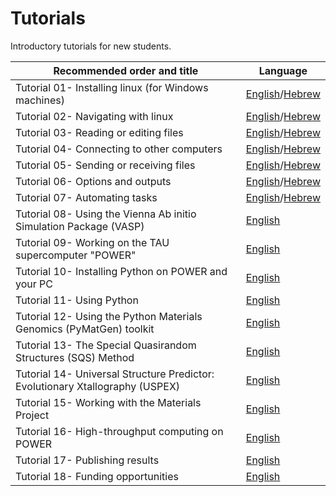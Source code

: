 # Tutorials
Introductory tutorials for new students. 

|Recommended order and title <img width=128/>|   Language   |                                             
| ---- | --- |
| Tutorial 01- Installing linux (for Windows machines) | [English](https://github.com/bmd-lab/tutorials/wiki/tutorial-01)/[Hebrew](https://github.com/bmd-lab/tutorials/wiki/%D7%94%D7%93%D7%A8%D7%9B%D7%94-01) |
| Tutorial 02- Navigating with linux | [English](https://github.com/bmd-lab/tutorials/wiki/tutorial-02)/[Hebrew](https://github.com/bmd-lab/tutorials/wiki/%D7%94%D7%93%D7%A8%D7%9B%D7%94-02) | 
| Tutorial 03- Reading or editing files | [English](https://github.com/bmd-lab/tutorials/wiki/tutorial-03)/[Hebrew](https://github.com/bmd-lab/tutorials/wiki/%D7%94%D7%93%D7%A8%D7%9B%D7%94-03) |
| Tutorial 04- Connecting to other computers | [English](https://github.com/bmd-lab/tutorials/wiki/tutorial-04)/[Hebrew](https://github.com/bmd-lab/tutorials/wiki/%D7%94%D7%93%D7%A8%D7%9B%D7%94-04) |
| Tutorial 05- Sending or receiving files | [English](https://github.com/bmd-lab/tutorials/wiki/tutorial-05)/[Hebrew](https://github.com/bmd-lab/tutorials/wiki/%D7%94%D7%93%D7%A8%D7%9B%D7%94-05) |
| Tutorial 06- Options and outputs | [English](https://github.com/bmd-lab/tutorials/wiki/tutorial-06)/[Hebrew](https://github.com/bmd-lab/tutorials/wiki/%D7%94%D7%93%D7%A8%D7%9B%D7%94-06) |
| Tutorial 07- Automating tasks | [English](https://github.com/bmd-lab/tutorials/wiki/tutorial-07)/[Hebrew](https://github.com/bmd-lab/tutorials/wiki/%D7%94%D7%93%D7%A8%D7%9B%D7%94-07) |
| Tutorial 08- Using the Vienna Ab initio Simulation Package (VASP)  | [English](https://github.com/bmd-lab/tutorials/wiki/tutorial-08) |
| Tutorial 09- Working on the TAU supercomputer "POWER" | [English](https://github.com/bmd-lab/tutorials/wiki/tutorial-09) |
| Tutorial 10- Installing Python on POWER and your PC | [English](https://github.com/bmd-lab/tutorials/wiki/tutorial-10) |
| Tutorial 11- Using Python | [English](https://github.com/bmd-lab/tutorials/wiki/tutorial-11) |
| Tutorial 12- Using the Python Materials Genomics (PyMatGen) toolkit | [English](https://github.com/bmd-lab/tutorials/wiki/tutorial-12) |
| Tutorial 13- The Special Quasirandom Structures (SQS) Method | [English](https://github.com/bmd-lab/tutorials/wiki/Tutorial-13) |
| Tutorial 14- Universal Structure Predictor: Evolutionary Xtallography (USPEX) | [English](https://github.com/bmd-lab/tutorials/wiki/tutorial-14) |
| Tutorial 15- Working with the Materials Project | [English](https://github.com/bmd-lab/tutorials/wiki/tutorial-15) |
| Tutorial 16- High-throughput computing on POWER | [English](https://github.com/bmd-lab/tutorials/wiki/tutorial-16) |
| Tutorial 17- Publishing results | [English](https://github.com/bmd-lab/tutorials/wiki/tutorial-17) |
| Tutorial 18- Funding opportunities | [English](https://github.com/bmd-lab/tutorials/wiki/tutorial-18) |
